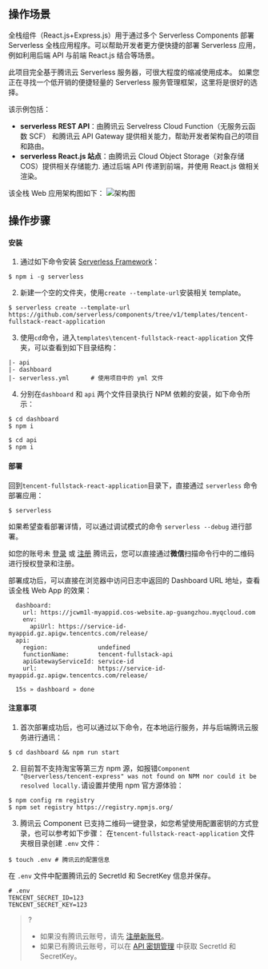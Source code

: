 ## 操作场景
全栈组件（React.js+Express.js）用于通过多个 Serverless Components 部署 Serverless 全栈应用程序。可以帮助开发者更方便快捷的部署 Serverless 应用，例如利用后端 API 与前端 React.js 结合等场景。

此项目完全基于腾讯云 Serverless 服务器，可很大程度的缩减使用成本。  如果您正在寻找一个低开销的便捷轻量的 Serverless 服务管理框架，这里将是很好的选择。

该示例包括：
- **serverless REST API**：由腾讯云 Servelress Cloud Function（无服务云函数 SCF） 和腾讯云 API Gateway 提供相关能力，帮助开发者架构自己的项目和路由。
- **serverless React.js 站点**：由腾讯云 Cloud Object Storage（对象存储 COS）提供相关存储能力. 通过后端 API 传递到前端，并使用 React.js 做相关渲染。

该全栈 Web 应用架构图如下：
![架构图](https://main.qcloudimg.com/raw/d309699762b7df15a3fa19971452394a.png)


## 操作步骤
#### 安装
1. 通过如下命令安装 [Serverless Framework](https://www.github.com/serverless/serverless)：
```
$ npm i -g serverless
```
2. 新建一个空的文件夹，使用`create --template-url`安装相关 template。
```
$ serverless create --template-url https://github.com/serverless/components/tree/v1/templates/tencent-fullstack-react-application
```
3. 使用`cd`命令，进入`templates\tencent-fullstack-react-application` 文件夹，可以查看到如下目录结构：
```
|- api
|- dashboard
|- serverless.yml      # 使用项目中的 yml 文件
```
4. 分别在`dashboard` 和 `api` 两个文件目录执行 NPM 依赖的安装，如下命令所示：
```
$ cd dashboard
$ npm i
```
```
$ cd api
$ npm i
```

#### 部署
回到`tencent-fullstack-react-application`目录下，直接通过 `serverless` 命令部署应用：
```
$ serverless
```
如果希望查看部署详情，可以通过调试模式的命令 `serverless --debug` 进行部署。

如您的账号未 [登录](https://cloud.tencent.com/login) 或 [注册](https://cloud.tencent.com/register) 腾讯云，您可以直接通过**微信**扫描命令行中的二维码进行授权登录和注册。

部署成功后，可以直接在浏览器中访问日志中返回的 Dashboard URL 地址，查看该全栈 Web App 的效果：
```
  dashboard:
    url: https://jcwm1l-myappid.cos-website.ap-guangzhou.myqcloud.com
    env:
      apiUrl: https://service-id-myappid.gz.apigw.tencentcs.com/release/
  api:
    region:              undefined
    functionName:        tencent-fullstack-api
    apiGatewayServiceId: service-id
    url:                 https://service-id-myappid.gz.apigw.tencentcs.com/release/

  15s » dashboard » done
```



#### 注意事项
1. 首次部署成功后，也可以通过以下命令，在本地运行服务，并与后端腾讯云服务进行通讯：
```
$ cd dashboard && npm run start
```

2. 目前暂不支持淘宝等第三方 npm 源，如报错`Component "@serverless/tencent-express" was not found on NPM nor could it be resolved locally.`请设置并使用 npm 官方源体验：
```
$ npm config rm registry
$ npm set registry https://registry.npmjs.org/
```

3. 腾讯云 Component 已支持二维码一键登录，如您希望使用配置密钥的方式登录，也可以参考如下步骤：
   在`tencent-fullstack-react-application` 文件夹根目录创建 `.env` 文件：
```
$ touch .env # 腾讯云的配置信息
```
在 `.env` 文件中配置腾讯云的 SecretId 和 SecretKey 信息并保存。
```env
# .env
TENCENT_SECRET_ID=123
TENCENT_SECRET_KEY=123
```
>?
>- 如果没有腾讯云账号，请先 [注册新账号](https://cloud.tencent.com/register)。
>- 如果已有腾讯云账号，可以在 [API 密钥管理](https://console.cloud.tencent.com/cam/capi) 中获取 SecretId 和 SecretKey。
